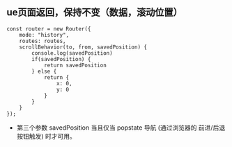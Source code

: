 ## ue页面返回，保持不变（数据，滚动位置）

```
const router = new Router({
    mode: "history",
    routes: routes,
    scrollBehavior(to, from, savedPosition) {
        console.log(savedPosition)
        if(savedPosition) {
            return savedPosition
        } else {
            return {
                x: 0,
                y: 0
            }
        }
    }
});
```
- 第三个参数 savedPosition 当且仅当 popstate 导航 (通过浏览器的 前进/后退 按钮触发) 时才可用。